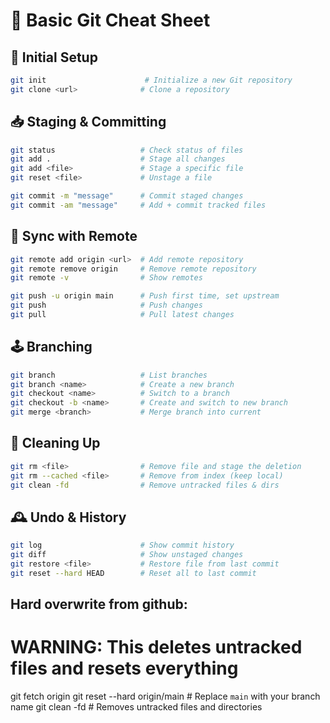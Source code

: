 # 🧠 Basic Git Cheat Sheet

## 🔧 Initial Setup
```bash
git init                      # Initialize a new Git repository
git clone <url>              # Clone a repository
```

## 📥 Staging & Committing
```bash
git status                   # Check status of files
git add .                    # Stage all changes
git add <file>               # Stage a specific file
git reset <file>             # Unstage a file

git commit -m "message"      # Commit staged changes
git commit -am "message"     # Add + commit tracked files
```

## 🔄 Sync with Remote
```bash
git remote add origin <url>  # Add remote repository
git remote remove origin     # Remove remote repository
git remote -v                # Show remotes

git push -u origin main      # Push first time, set upstream
git push                     # Push changes
git pull                     # Pull latest changes
```

## 🕹️ Branching
```bash
git branch                   # List branches
git branch <name>            # Create a new branch
git checkout <name>          # Switch to a branch
git checkout -b <name>       # Create and switch to new branch
git merge <branch>           # Merge branch into current
```

## 🧽 Cleaning Up
```bash
git rm <file>                # Remove file and stage the deletion
git rm --cached <file>       # Remove from index (keep local)
git clean -fd                # Remove untracked files & dirs
```

## 🕰️ Undo & History
```bash
git log                      # Show commit history
git diff                     # Show unstaged changes
git restore <file>           # Restore file from last commit
git reset --hard HEAD        # Reset all to last commit
```


## Hard overwrite from github:
# WARNING: This deletes untracked files and resets everything
git fetch origin
git reset --hard origin/main  # Replace `main` with your branch name
git clean -fd                 # Removes untracked files and directories
